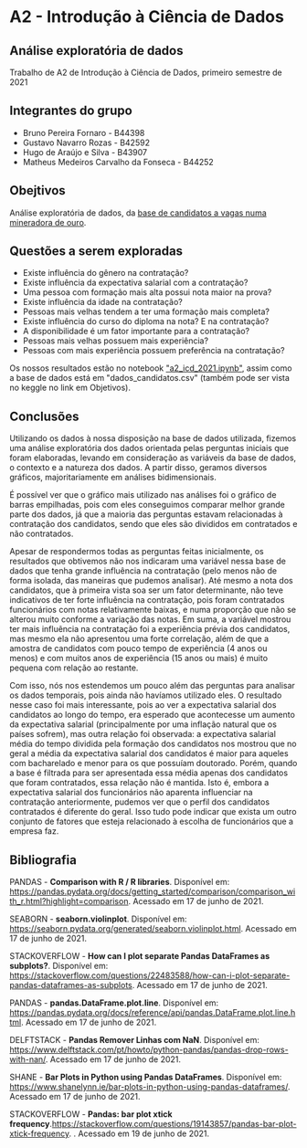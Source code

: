 # A2 - Introdução à Ciência de Dados
## Análise exploratória de dados
Trabalho de A2 de Introdução à Ciência de Dados, primeiro semestre de 2021


## Integrantes do grupo
- Bruno Pereira Fornaro - B44398
- Gustavo Navarro Rozas - B42592
- Hugo de Araújo e Silva - B43907
- Matheus Medeiros Carvalho da Fonseca - B44252


## Obejtivos
Análise exploratória de dados, da [base de candidatos a vagas numa mineradora de ouro](https://www.kaggle.com/bryanb/applicants-for-a-gold-digger-position).


## Questões a serem exploradas
- Existe influência do gênero na contratação? 
- Existe influência da expectativa salarial com a contratação? 
- Uma pessoa com formação mais alta possui nota maior na prova? 
- Existe influência da idade na contratação? 
- Pessoas mais velhas tendem a ter uma formação mais completa? 
- Existe influência do curso do diploma na nota? E na contratação? 
- A disponibilidade é um fator importante para a contratação? 
- Pessoas mais velhas possuem mais experiência? 
- Pessoas com mais experiência possuem preferência na contratação?

Os nossos resultados estão no notebook ["a2_icd_2021.ipynb"](https://github.com/BrunoFornaro/icd_a2_2021/blob/main/a2_icd_2021.ipynb), assim como a base de dados está em "dados_candidatos.csv" (também pode ser vista no keggle no link em Objetivos).

## Conclusões
Utilizando os dados à nossa disposição na base de dados utilizada, fizemos uma análise exploratória dos dados orientada pelas perguntas iniciais que foram elaboradas, levando em consideração as variáveis da base de dados, o contexto e a natureza dos dados. A partir disso, geramos diversos gráficos, majoritariamente em análises bidimensionais.

É possível ver que o gráfico mais utilizado nas análises foi o gráfico de barras empilhadas, pois com eles conseguimos comparar melhor grande parte dos dados, já que a maioria das perguntas estavam relacionadas à contratação dos candidatos, sendo que eles são divididos em contratados e não contratados.

Apesar de respondermos todas as perguntas feitas inicialmente, os resultados que obtivemos não nos indicaram uma variável nessa base de dados que tenha grande influência na contratação (pelo menos não de forma isolada, das maneiras que pudemos analisar). Até mesmo a nota dos candidatos, que à primeira vista soa ser um fator determinante, não teve indicativos de ter forte influência na contratação, pois foram contratados funcionários com notas relativamente baixas, e numa proporção que não se alterou muito conforme a variação das notas. Em suma, a variável mostrou ter mais influência na contratação foi a experiência prévia dos candidatos, mas mesmo ela não apresentou uma forte correlação, além de que a amostra de candidatos com pouco tempo de experiência (4 anos ou menos) e com muitos anos de experiência (15 anos ou mais) é muito pequena com relação ao restante.

Com isso, nós nos estendemos um pouco além das perguntas para analisar os dados temporais, pois ainda não havíamos utilizado eles. O resultado nesse caso foi mais interessante, pois ao ver a expectativa salarial dos candidatos ao longo do tempo, era esperado que acontecesse um aumento da expectativa salarial (principalmente por uma inflação natural que os países sofrem), mas outra relação foi observada: a expectativa salarial média do tempo dividida pela formação dos candidatos nos mostrou que no geral a média da expectativa salarial dos candidatos é maior para aqueles com bacharelado e menor para os que possuíam doutorado. Porém, quando a base é filtrada para ser apresentada essa média apenas dos candidatos que foram contratados, essa relação não é mantida. Isto é, embora a expectativa salarial dos funcionários não aparenta influenciar na contratação anteriormente, pudemos ver que o perfil dos candidatos contratados é diferente do geral. Isso tudo pode indicar que exista um outro conjunto de fatores que esteja relacionado à escolha de funcionários que a empresa faz.


## Bibliografia
PANDAS - **Comparison with R / R libraries**. Disponível em: https://pandas.pydata.org/docs/getting_started/comparison/comparison_with_r.html?highlight=comparison. Acessado em 17 de junho de 2021.

SEABORN - **seaborn.violinplot**. Disponível em: https://seaborn.pydata.org/generated/seaborn.violinplot.html. Acessado em 17 de junho de 2021.

STACKOVERFLOW - **How can I plot separate Pandas DataFrames as subplots?**. Disponível em: https://stackoverflow.com/questions/22483588/how-can-i-plot-separate-pandas-dataframes-as-subplots. Acessado em 17 de junho de 2021.

PANDAS - **pandas.DataFrame.plot.line**. Disponível em: https://pandas.pydata.org/docs/reference/api/pandas.DataFrame.plot.line.html. Acessado em 17 de junho de 2021.

DELFTSTACK - **Pandas Remover Linhas com NaN**. Disponível em: https://www.delftstack.com/pt/howto/python-pandas/pandas-drop-rows-with-nan/. Acessado em 17 de junho de 2021.

SHANE - **Bar Plots in Python using Pandas DataFrames**. Disponível em: https://www.shanelynn.ie/bar-plots-in-python-using-pandas-dataframes/. Acessado em 17 de junho de 2021.

STACKOVERFLOW - **Pandas: bar plot xtick frequency**.https://stackoverflow.com/questions/19143857/pandas-bar-plot-xtick-frequency. . Acessado em 19 de junho de 2021.